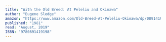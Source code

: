 ```yaml
---
title: "With the Old Breed: At Peleliu and Okinawa"
author: "Eugene Sledge"
amazon: "https://www.amazon.com/Old-Breed-At-Peleliu-Okinawa/dp/0891419195"
published: "1981"
read: "August, 2019"
ISBN: "9780891419198"
---
```

